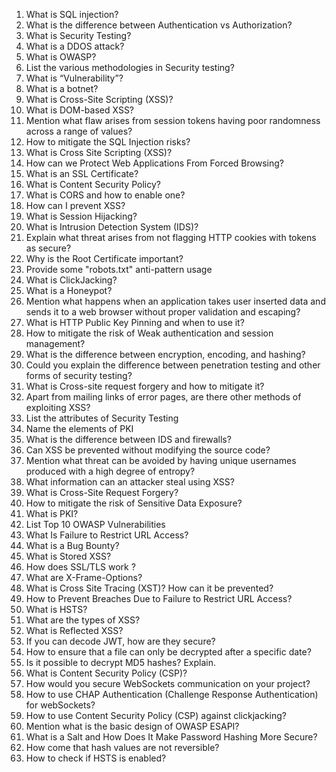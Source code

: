 1. What is SQL injection?
2. What is the difference between Authentication vs Authorization?
3. What is Security Testing?
4. What is a DDOS attack?
5. What is OWASP?
6. List the various methodologies in Security testing?
7. What is “Vulnerability”?
8. What is a botnet?
9. What is Cross-Site Scripting (XSS)?
10. What is DOM-based XSS?
11. Mention what flaw arises from session tokens having poor randomness across a range of values?
12. How to mitigate the SQL Injection risks?
13. What is Cross Site Scripting (XSS)?
14. How can we Protect Web Applications From Forced Browsing?
15. What is an SSL Certificate?
16. What is Content Security Policy?
17. What is CORS and how to enable one?
18. How can I prevent XSS?
19. What is Session Hijacking?
20. What is Intrusion Detection System (IDS)?
21. Explain what threat arises from not flagging HTTP cookies with tokens as secure?
22. Why is the Root Certificate important?
23. Provide some "robots.txt" anti-pattern usage
24. What is ClickJacking?
25. What is a Honeypot?
26. Mention what happens when an application takes user inserted data and sends it to a web browser without proper validation and escaping?
27. What is HTTP Public Key Pinning and when to use it?
28. How to mitigate the risk of Weak authentication and session management?
29. What is the difference between encryption, encoding, and hashing?
30. Could you explain the difference between penetration testing and other forms of security testing?
31. What is Cross-site request forgery and how to mitigate it?
32. Apart from mailing links of error pages, are there other methods of exploiting XSS?
33. List the attributes of Security Testing
34. Name the elements of PKI
35. What is the difference between IDS and firewalls?
36. Can XSS be prevented without modifying the source code?
37. Mention what threat can be avoided by having unique usernames produced with a high degree of entropy?
38. What information can an attacker steal using XSS?
39. What is Cross-Site Request Forgery?
40. How to mitigate the risk of Sensitive Data Exposure?
41. What is PKI?
42. List Top 10 OWASP Vulnerabilities
43. What Is Failure to Restrict URL Access?
44. What is a Bug Bounty?
45. What is Stored XSS?
46. How does SSL/TLS work ?
47. What are X-Frame-Options?
48. What is Cross Site Tracing (XST)? How can it be prevented?
49. How to Prevent Breaches Due to Failure to Restrict URL Access?
50. What is HSTS?
51. What are the types of XSS?
52. What is Reflected XSS?
53. If you can decode JWT, how are they secure?
54. How to ensure that a file can only be decrypted after a specific date?
55. Is it possible to decrypt MD5 hashes? Explain.
56. What is Content Security Policy (CSP)?
57. How would you secure WebSockets communication on your project?
58. How to use CHAP Authentication (Challenge Response Authentication) for webSockets?
59. How to use Content Security Policy (CSP) against clickjacking?
60. Mention what is the basic design of OWASP ESAPI?
61. What is a Salt and How Does It Make Password Hashing More Secure?
62. How come that hash values are not reversible?
63. How to check if HSTS is enabled?
